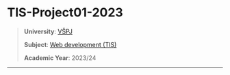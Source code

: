 # **TIS-Project01-2023**

> **University**: [VŠPJ](https://en.vspj.cz/school/welcome)
>
> **Subject**: [Web development (TIS)](https://www.vspj.cz/eprihlaska/rozcestnik/detail-oboru/obor/aplikovana-informatika/tab/studijni-plany/plan/66/predmet/500070#tabs)
>
> **Academic Year**: 2023/24

---
